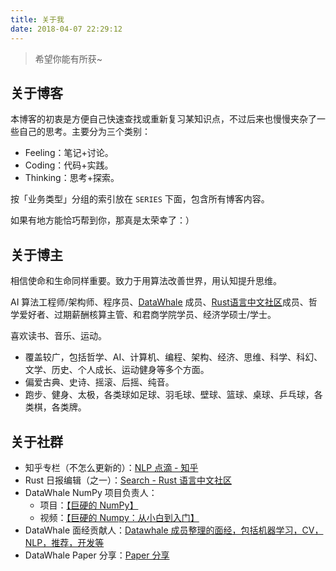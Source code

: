 ```yaml
---
title: 关于我
date: 2018-04-07 22:29:12
---
```


>希望你能有所获~

## 关于博客

本博客的初衷是方便自己快速查找或重新复习某知识点，不过后来也慢慢夹杂了一些自己的思考。主要分为三个类别：

- Feeling：笔记+讨论。
- Coding：代码+实践。
- Thinking：思考+探索。

按「业务类型」分组的索引放在 `SERIES` 下面，包含所有博客内容。

如果有地方能恰巧帮到你，那真是太荣幸了：）

## 关于博主

相信使命和生命同样重要。致力于用算法改善世界，用认知提升思维。

AI 算法工程师/架构师、程序员、[DataWhale](https://datawhale.club/) 成员、[Rust语言中文社区](https://rustcc.cn/)成员、哲学爱好者、过期薪酬核算主管、和君商学院学员、经济学硕士/学士。

喜欢读书、音乐、运动。

- 覆盖较广，包括哲学、AI、计算机、编程、架构、经济、思维、科学、科幻、文学、历史、个人成长、运动健身等多个方面。
- 偏爱古典、史诗、摇滚、后摇、纯音。
- 跑步、健身、太极，各类球如足球、羽毛球、壁球、篮球、桌球、乒乓球，各类棋，各类牌。

## 关于社群

- 知乎专栏（不怎么更新的）：[NLP 点滴 - 知乎](https://www.zhihu.com/column/lovenlp)
- Rust 日报编辑（之一）：[Search - Rust 语言中文社区](https://rustcc.cn/search?q=%E9%95%BF%E7%90%B4)
- DataWhale NumPy 项目负责人：
    - 项目：[【巨硬的 NumPy】](https://github.com/datawhalechina/powerful-numpy)
    - 视频：[【巨硬的 Numpy：从小白到入门】]( https://www.bilibili.com/video/BV1Ym4y1U7at?share_source=copy_web&vd_source=cea86f777e9ba73f1a486c90773fcb03)
- DataWhale 面经贡献人：[Datawhale 成员整理的面经，包括机器学习，CV，NLP，推荐，开发等](https://github.com/datawhalechina/daily-interview)
- DataWhale Paper 分享：[Paper 分享](https://www.bilibili.com/medialist/detail/ml1760686270)
